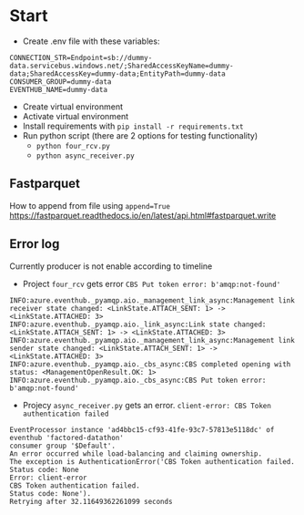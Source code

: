 # Start

- Create .env file with these variables:
```
CONNECTION_STR=Endpoint=sb://dummy-data.servicebus.windows.net/;SharedAccessKeyName=dummy-data;SharedAccessKey=dummy-data;EntityPath=dummy-data
CONSUMER_GROUP=dummy-data
EVENTHUB_NAME=dummy-data
```
- Create virtual environment
- Activate virtual environment
- Install requirements with `pip install -r requirements.txt`
- Run python script (there are 2 options for testing functionality)
    - `python four_rcv.py`
    - `python async_receiver.py`


## Fastparquet

How to append from file using `append=True`
https://fastparquet.readthedocs.io/en/latest/api.html#fastparquet.write

## Error log

Currently producer is not enable according to timeline

- Project `four_rcv` gets error `CBS Put token error: b'amqp:not-found'`
```
INFO:azure.eventhub._pyamqp.aio._management_link_async:Management link receiver state changed: <LinkState.ATTACH_SENT: 1> -> <LinkState.ATTACHED: 3>
INFO:azure.eventhub._pyamqp.aio._link_async:Link state changed: <LinkState.ATTACH_SENT: 1> -> <LinkState.ATTACHED: 3>
INFO:azure.eventhub._pyamqp.aio._management_link_async:Management link sender state changed: <LinkState.ATTACH_SENT: 1> -> <LinkState.ATTACHED: 3>
INFO:azure.eventhub._pyamqp.aio._cbs_async:CBS completed opening with status: <ManagementOpenResult.OK: 1>
INFO:azure.eventhub._pyamqp.aio._cbs_async:CBS Put token error: b'amqp:not-found'
```


- Projecy `async_receiver.py` gets an error. `client-error: CBS Token authentication failed`

```
EventProcessor instance 'ad4bbc15-cf93-41fe-93c7-57813e5118dc' of eventhub 'factored-datathon' 
consumer group '$Default'. 
An error occurred while load-balancing and claiming ownership. 
The exception is AuthenticationError('CBS Token authentication failed.
Status code: None
Error: client-error
CBS Token authentication failed.
Status code: None'). 
Retrying after 32.11649362261099 seconds
```
